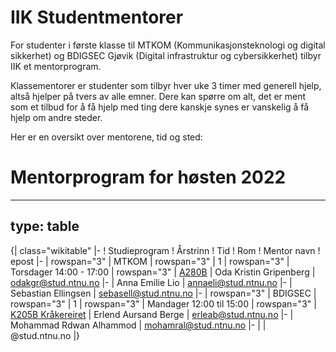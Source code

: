 # IIK Studentmentorer

For studenter i første klasse til MTKOM (Kommunikasjonsteknologi og digital sikkerhet) og BDIGSEC Gjøvik (Digital infrastruktur og cybersikkerhet) tilbyr IIK et mentorprogram. 

Klassementorer er studenter som tilbyr hver uke 3 timer med generell hjelp, altså hjelper på tvers av alle emner. Dere kan spørre om alt, det er ment som et tilbud for å få hjelp med ting dere kanskje synes er vanskelig å få hjelp om andre steder.

Her er en oversikt over mentorene, tid og sted:


# Mentorprogram for høsten 2022

---
type: table
---
{| class="wikitable" 
|-
! Studieprogram
! Årstrinn
! Tid
! Rom
! Mentor navn
! epost
|-
| rowspan="3" | MTKOM
| rowspan="3" | 1
| rowspan="3" | Torsdager 14:00 - 17:00
| rowspan="3" | [A280B](https://link.mazemap.com/Q3GRVxL5)
| Oda Kristin Gripenberg
| odakgr@stud.ntnu.no
|-
| Anna Emilie Lio
| annaeli@stud.ntnu.no
|-
| Sebastian Ellingsen
| sebasell@stud.ntnu.no
|-
| rowspan="3" | BDIGSEC
| rowspan="3" | 1
| rowspan="3" | Mandager 12:00 til 15:00
| rowspan="3" | [K205B Kråkereiret](https://link.mazemap.com/G2BfQZK0)
| Erlend Aursand Berge
| erleab@stud.ntnu.no
|-
| Mohammad Rdwan Alhammod
| mohamral@stud.ntnu.no
|-
| 
| @stud.ntnu.no
|}
